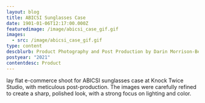 ```yaml
---
layout: blog
title: ABICSI Sunglasses Case
date: 1901-01-06T12:17:00.000Z
featuredimage: /image/abicsi_case_gif.gif
images:
  - src: /image/abicsi_case_gif.gif
type: content
descblurb: Product Photography and Post Production by Darin Morrison-Beer
postyear: "2021"
contentdesc: Product
---
```

lay flat e-commerce shoot for ABICSI sunglasses case at Knock Twice Studio, with meticulous post-production. The images were carefully refined to create a sharp, polished look, with a strong focus on lighting and color.
